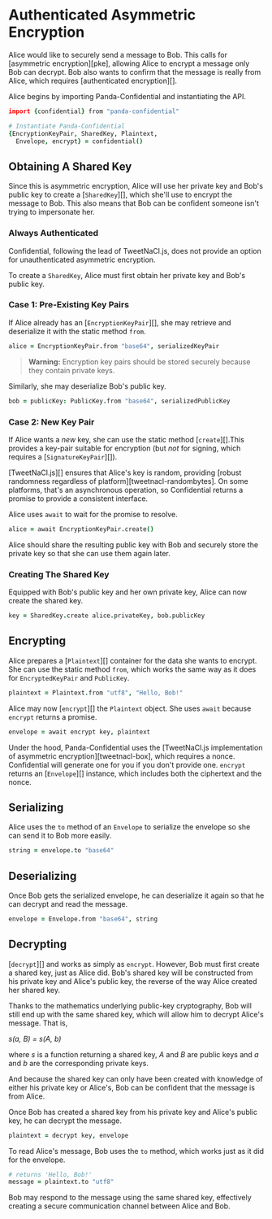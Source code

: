 # Authenticated Asymmetric Encryption

Alice would like to securely send a message to Bob. This calls for [asymmetric encryption][pke], allowing Alice to encrypt a message only Bob can decrypt. Bob also wants to confirm that the message is really from Alice, which requires [authenticated encryption][].

Alice begins by importing Panda-Confidential and instantiating the API.

```coffeescript
import {confidential} from "panda-confidential"

# Instantiate Panda-Confidential
{EncryptionKeyPair, SharedKey, Plaintext,
  Envelope, encrypt} = confidential()
```

## Obtaining A Shared Key

Since this is asymmetric encryption, Alice will use her private key and Bob's public key to create a  [`SharedKey`][], which she'll use to encrypt the message to Bob. This also means that Bob can be confident someone isn't trying to impersonate her.

### Always Authenticated

Confidential, following the lead of TweetNaCl.js, does not provide an option for unauthenticated asymmetric encryption.

To create a `SharedKey`, Alice must first obtain her private key and Bob's public key.

### Case 1: Pre-Existing Key Pairs

If Alice already has an [`EncryptionKeyPair`][], she may retrieve and deserialize it with the static method `from`.

```coffeescript
alice = EncryptionKeyPair.from "base64", serializedKeyPair
```

> **Warning:** Encryption key pairs should be stored securely because they contain private keys.

Similarly, she may deserialize Bob's public key.

```coffeescript
bob = publicKey: PublicKey.from "base64", serializedPublicKey
```

### Case 2: New Key Pair

If Alice wants a _new_ key, she can use the static method [`create`][].This provides a key-pair suitable for encryption (but _not_ for signing, which requires a [`SignatureKeyPair`][]).

[TweetNaCl.js][] ensures that Alice's key is random, providing [robust randomness regardless of platform][tweetnacl-randombytes]. On some platforms, that's an asynchronous operation, so Confidential returns a promise to provide a consistent interface.

Alice uses `await` to wait for the promise to resolve.


```coffeescript
alice = await EncryptionKeyPair.create()
```

Alice should share the resulting public key with Bob and securely store the private key so that she can use them again later.

### Creating The Shared Key

Equipped with Bob's public key and her own private key, Alice can now create the shared key.

```coffeescript
key = SharedKey.create alice.privateKey, bob.publicKey
```

## Encrypting

Alice prepares a [`Plaintext`][] container for the data she wants to encrypt. She can use the static method `from`, which works the same way as it does for `EncryptedKeyPair` and `PublicKey`.

```coffeescript
plaintext = Plaintext.from "utf8", "Hello, Bob!"
```

Alice may now [`encrypt`][] the `Plaintext` object. She uses `await` because `encrypt` returns a promise.

```coffeescript
envelope = await encrypt key, plaintext
```

Under the hood, Panda-Confidential uses the [TweetNaCl.js implementation of asymmetric encryption][tweetnacl-box], which requires a nonce. Confidential will generate one for you if you don't provide one. `encrypt` returns an [`Envelope`][] instance, which includes both the ciphertext and the nonce.

## Serializing

Alice uses the `to` method of an `Envelope` to serialize the envelope so she can send it to Bob more easily.

```coffeescript
string = envelope.to "base64"
```

## Deserializing

Once Bob gets the serialized envelope, he can deserialize it again so that he can decrypt and read the message.

```coffeescript
envelope = Envelope.from "base64", string
```

## Decrypting

[`decrypt`][] and works as simply as `encrypt`. However, Bob must first create a shared key, just as Alice did. Bob's shared key will be constructed from his private key and Alice's public key, the reverse of the way Alice created her shared key.

Thanks to the mathematics underlying public-key cryptography, Bob will still end up with the same shared key, which will allow him to decrypt Alice's message. That is,

_s(a, B) = s(A, b)_

where _s_ is a function returning a shared key, _A_ and _B_ are public keys and _a_ and _b_ are the corresponding private keys.

And because the shared key can only have been created with knowledge of either his private key or Alice's, Bob can be confident that the message is from Alice.

Once Bob has created a shared key from his private key and Alice's public key, he can decrypt the message.

```coffeescript
plaintext = decrypt key, envelope
```

To read Alice's message, Bob uses the `to` method, which works just as it did for the envelope.

```coffeescript
# returns 'Hello, Bob!'
message = plaintext.to "utf8"
```

Bob may respond to the message using the same shared key, effectively creating a secure communication channel between Alice and Bob.
